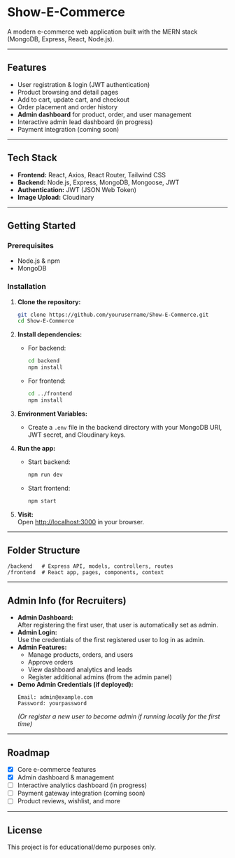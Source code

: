 # Show-E-Commerce

A modern e-commerce web application built with the MERN stack (MongoDB, Express, React, Node.js).

---

## Features

- User registration & login (JWT authentication)
- Product browsing and detail pages
- Add to cart, update cart, and checkout
- Order placement and order history
- **Admin dashboard** for product, order, and user management
- Interactive admin lead dashboard (in progress)
- Payment integration (coming soon)

---

## Tech Stack

- **Frontend:** React, Axios, React Router, Tailwind CSS
- **Backend:** Node.js, Express, MongoDB, Mongoose, JWT
- **Authentication:** JWT (JSON Web Token)
- **Image Upload:** Cloudinary

---

## Getting Started

### Prerequisites

- Node.js & npm
- MongoDB

### Installation

1. **Clone the repository:**
   ```bash
   git clone https://github.com/yourusername/Show-E-Commerce.git
   cd Show-E-Commerce
   ```

2. **Install dependencies:**
   - For backend:
     ```bash
     cd backend
     npm install
     ```
   - For frontend:
     ```bash
     cd ../frontend
     npm install
     ```

3. **Environment Variables:**
   - Create a `.env` file in the backend directory with your MongoDB URI, JWT secret, and Cloudinary keys.

4. **Run the app:**
   - Start backend:
     ```bash
     npm run dev
     ```
   - Start frontend:
     ```bash
     npm start
     ```

5. **Visit:**  
   Open [http://localhost:3000](http://localhost:3000) in your browser.

---

## Folder Structure

```
/backend   # Express API, models, controllers, routes
/frontend  # React app, pages, components, context
```

---

## Admin Info (for Recruiters)

- **Admin Dashboard:**  
  After registering the first user, that user is automatically set as admin.
- **Admin Login:**  
  Use the credentials of the first registered user to log in as admin.
- **Admin Features:**  
  - Manage products, orders, and users
  - Approve orders
  - View dashboard analytics and leads
  - Register additional admins (from the admin panel)
- **Demo Admin Credentials (if deployed):**  
  ```
  Email: admin@example.com
  Password: yourpassword
  ```
  *(Or register a new user to become admin if running locally for the first time)*

---

## Roadmap

- [x] Core e-commerce features
- [x] Admin dashboard & management
- [ ] Interactive analytics dashboard (in progress)
- [ ] Payment gateway integration (coming soon)
- [ ] Product reviews, wishlist, and more

---

## License

This project is for educational/demo purposes only.
